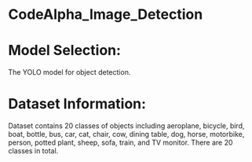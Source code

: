 # CodeAlpha_Image_Detection
# Model Selection:
The YOLO model for object detection.
# Dataset Information:
Dataset contains 20 classes of objects including aeroplane, bicycle, bird, boat, bottle, bus, car, cat, chair, cow, dining table, dog, horse, motorbike, person, potted plant, sheep, sofa, train, and TV monitor. There are 20 classes in total.
